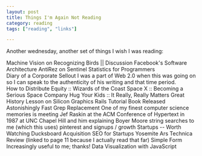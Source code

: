 ```yaml
---
layout: post
title: Things I'm Again Not Reading
category: reading
tags: ["reading", "links"]

---
```

Another wednesday, another set of things I wish I was reading:

Machine Vision on Recognizing Birds || Discussion
Facebook's Software Architecture
AntiRez on Sentinel
Statistics for Programmers  
Diary of a Corporate Sellout  I was a part of Web 2.0 when this was going on so I can speak to the authenticity of his writing and that time period.  
How to Distribute Equity :: Wizards of the Coast
Space X :: Becoming a Serious Space Company
Hug Your Kids :: It Really, Really Matters
Great History Lesson on Silicon Graphics
Rails Tutorial Book Released
Astonishingly Fast Grep Replacement  One of my finest computer science memories is meeting Jef Raskin at the ACM Conference of Hypertext in 1987 at UNC Chapel Hill and him explaining Boyer Moore string searches to me (which this uses)
pinterest and signups / growth
Startups -- Worth Watching
Ducksboard Acquisition
SEO for Startups
Yosemite Ars Technica Review (linked to page 11 because I actually read that far)
Simple Form  Increasingly useful to me; thanks!
Data Visualization with JavaScript